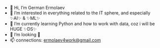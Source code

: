 - 👋 Hi, I’m German Ermolaev 
- 👀 I’m interested in everything related to the IT sphere, and especially ✨AI✨ & ✨ML✨
- 🌱 I’m currently learning Python and how to work with data, coz i will be HUGE ✨DS✨
- 💞️ I’m looking 👀
- 📫 connections: ermolaev4work@gmail.com

<!---
Fful/Fful is a ✨ special ✨ repository because its `README.md` (this file) appears on your GitHub profile.
You can click the Preview link to take a look at your changes.
--->
